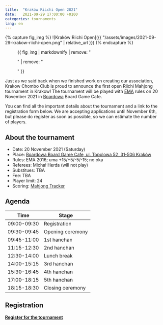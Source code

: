 ```yaml
---
title:  "Kraków Riichi Open 2021"
date:   2021-09-29 17:00:00 +0100
categories: tournaments
lang: en
---
```


{% capture fig_img %}
![Kraków Riichi Open]({{ "/assets/images/2021-09-29-krakow-riichi-open.png" | relative_url }})
{% endcapture %}

<figure>
  {{ fig_img | markdownify | remove: "<p>" | remove: "</p>" }}
</figure>

Just as we said back when we finished work on creating our association, Krakow
Chombo Club is proud to announce the first open Riichi Mahjong tournament in
Krakow! The tournament will be played with [EMA](http://mahjong-europe.org/)
rules on 20 November 2021 in [Boardowa](http://boardowa.pl/) Board Game Cafe.

You can find all the important details about the tournament and a link to
the registration form below. We are accepting applications until November 6th,
but please do register as soon as possible, so we can estimate the number
of players.

## About the tournament

* Date: 20 November 2021 (Saturday)
* Place: [Boardowa Board Game Cafe, ul. Topolowa 52, 31-506 Kraków](https://g.page/Boardowa)
* Rules: EMA 2016; uma +15/+5/-5/-15; no oka
* Referees: Michał Herda (will not play)
* Substitues: TBA
* Fee: TBA
* Player limit: 24
* Scoring: [Mahjong Tracker](https://mahjongtracker.com/)

## Agenda

| Time        | Stage            |
|-------------|------------------|
| 09:00-09:30 | Registration     |
| 09:30-09:45 | Opening ceremony |
| 09:45-11:00 | 1st hanchan      |
| 11:15-12:30 | 2nd hanchan      |
| 12:30-14:00 | Lunch break      |
| 14:00-15:15 | 3rd hanchan      |
| 15:30-16:45 | 4th hanchan      |
| 17:00-18:15 | 5th hanchan      |
| 18:15-18:30 | Closing ceremony |

## Registration

**[Register for the tournament](https://forms.gle/aVrUS6SYSb3dMg2W7)**
